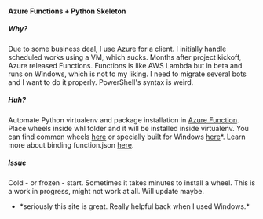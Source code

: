 #### Azure Functions + Python Skeleton

##### Why?
Due to some business deal, I use Azure for a client.
I initially handle scheduled works using a VM, which sucks. Months after project kickoff, Azure released Functions.
Functions is like AWS Lambda but in beta and runs on Windows, which is not to my liking.
I need to migrate several bots and I want to do it properly. PowerShell's syntax is weird.

##### Huh?
Automate Python virtualenv and package installation in [Azure Function](https://azure.microsoft.com/en-us/services/functions/).
Place wheels inside whl folder and it will be installed inside virtualenv.
You can find common wheels [here](https://pypi.python.org/pypi) or specially built for Windows [here](http://www.lfd.uci.edu/~gohlke/pythonlibs/)*.
Learn more about binding function.json [here](https://docs.microsoft.com/en-us/azure/azure-functions/functions-triggers-bindings).

##### Issue
Cold - or frozen - start. Sometimes it takes minutes to install a wheel.
This is a work in progress, might not work at all. Will update maybe.

* \*seriously this site is great. Really helpful back when I used Windows.*